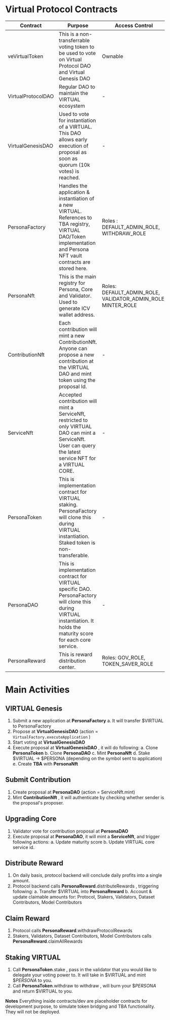
# Virtual Protocol Contracts



| Contract | Purpose | Access Control | Upgradable |
| ------ | ------ | ------ | ------ |
| veVirtualToken | This is a non-transferrable voting token to be used to vote on Virtual Protocol DAO and Virtual Genesis DAO  | Ownable | N |
| VirtualProtocolDAO | Regular DAO to maintain the VIRTUAL ecosystem | - | N | 
| VirtualGenesisDAO | Used to vote for instantiation of a VIRTUAL. This DAO allows early execution of proposal as soon as quorum (10k votes) is reached. | - | N |
| PersonaFactory | Handles the application & instantiation of a new VIRTUAL. References to TBA registry, VIRTUAL DAO/Token implementation and Persona NFT vault contracts are stored here. | Roles : DEFAULT_ADMIN_ROLE, WITHDRAW_ROLE | Y | 
| PersonaNft | This is the main registry for Persona, Core and Validator. Used to generate ICV wallet address.  | Roles: DEFAULT_ADMIN_ROLE, VALIDATOR_ADMIN_ROLE, MINTER_ROLE | N |
| ContributionNft | Each contribution will mint a new ContributionNft. Anyone can propose a new contribution at the VIRTUAL DAO and mint token using the proposal Id.  | - | N |
| ServiceNft | Accepted contribution will mint a ServiceNft, restricted to only VIRTUAL DAO can mint a ServiceNft. User can query the latest service NFT for a VIRTUAL CORE. | - | N |
| PersonaToken | This is implementation contract for VIRTUAL staking. PersonaFactory will clone this during VIRTUAL instantiation. Staked token is non-transferable. | - | N |
| PersonaDAO | This is implementation contract for VIRTUAL specific DAO. PersonaFactory will clone this during VIRTUAL instantiation. It holds the maturity score for each core service. | - | N |
| PersonaReward | This is reward distribution center. | Roles: GOV_ROLE, TOKEN_SAVER_ROLE | Y |


# Main Activities
## VIRTUAL Genesis
1. Submit a new application at **PersonaFactory** 
	a. It will transfer $VIRTUAL to PersonaFactory
2. Propose at **VirtualGenesisDAO** (action = ```VirtualFactory.executeApplication``` )
3. Start voting at **VirtualGenesisDAO**
4. Execute proposal at  **VirtualGenesisDAO**  , it will do following:
	a. Clone **PersonaToken**
	b. Clone **PersonaDAO**
	c. Mint **PersonaNft**
	d. Stake $VIRTUAL -> $PERSONA (depending on the symbol sent to application)
	e. Create **TBA** with **PersonaNft**
	

## Submit Contribution
1. Create proposal at **PersonaDAO** (action = ServiceNft.mint)
2. Mint **ContributionNft** , it will authenticate by checking whether sender is the proposal's proposer.


## Upgrading Core
1. Validator vote for contribution proposal at **PersonaDAO**
2. Execute proposal at **PersonaDAO**, it will mint a **ServiceNft**, and trigger following actions:
	a. Update maturity score
	b. Update VIRTUAL core service id.


## Distribute Reward
1. On daily basis, protocol backend will conclude daily profits into a single amount.
2. Protocol backend calls **PersonaReward**.distributeRewards , triggering following:
	a. Transfer $VIRTUAL into **PersonaReward** 
	b. Account & update claimable amounts for: Protocol, Stakers, Validators, Dataset Contributors, Model Contributors
	
	
## Claim Reward
1. Protocol calls **PersonaReward**.withdrawProtocolRewards
2. Stakers, Validators, Dataset Contributors, Model Contributors calls **PersonaReward**.claimAllRewards


## Staking VIRTUAL
1. Call **PersonaToken**.stake , pass in the validator that you would like to delegate your voting power to. It will take in $VIRTUAL and mint $*PERSONA* to you.
2. Call **PersonaToken**.withdraw to withdraw , will burn your $*PERSONA* and return $VIRTUAL to you.


**Notes**
Everything inside contracts/dev are placeholder contracts for development purpose, to simulate token bridging and TBA functionality. They will not be deployed.
